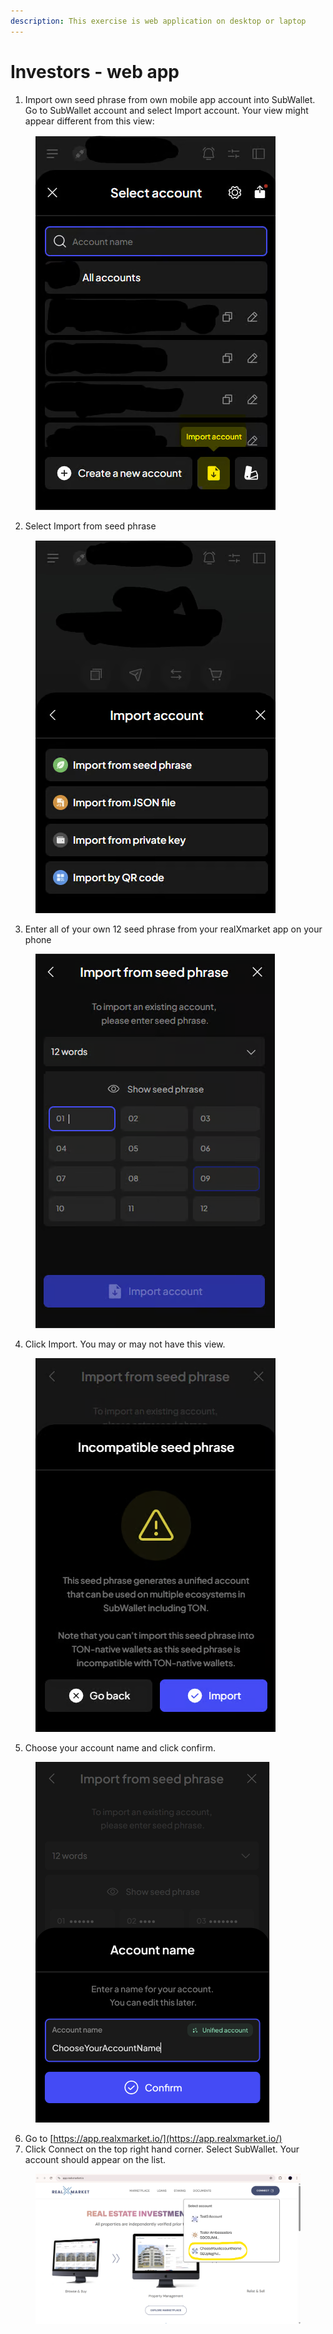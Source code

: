 ```yaml
---
description: This exercise is web application on desktop or laptop
---
```


# Investors - web app

1. Import own seed phrase from own mobile app account into SubWallet. Go to SubWallet account and select Import account. Your view might appear different from this view:&#x20;

<figure><img src="../../../.gitbook/assets/image (61).png" alt=""><figcaption></figcaption></figure>

2. Select Import from seed phrase

<figure><img src="../../../.gitbook/assets/image (62).png" alt=""><figcaption></figcaption></figure>

3. Enter all of your own 12 seed phrase from your realXmarket app on your phone

<figure><img src="../../../.gitbook/assets/image (63).png" alt=""><figcaption></figcaption></figure>

4. Click Import. You may or may not have this view.

<figure><img src="../../../.gitbook/assets/image (64).png" alt=""><figcaption></figcaption></figure>

5. Choose your account name and click confirm.

<figure><img src="../../../.gitbook/assets/image (65).png" alt="" width="375"><figcaption></figcaption></figure>

6. Go to [https://app.realxmarket.io/](https://app.realxmarket.io/)
7. Click Connect on the top right hand corner. Select SubWallet. Your account should appear on the list.

<figure><img src="../../../.gitbook/assets/image (67).png" alt=""><figcaption></figcaption></figure>

